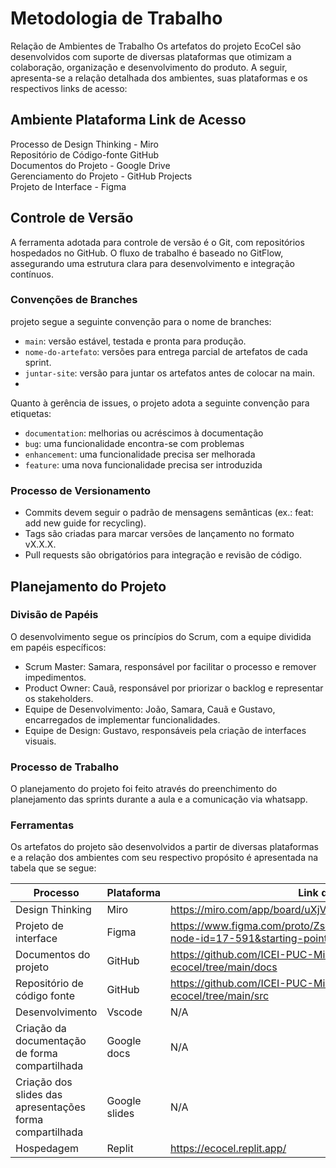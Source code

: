 # Metodologia de Trabalho
Relação de Ambientes de Trabalho
Os artefatos do projeto EcoCel são desenvolvidos com suporte de diversas plataformas que otimizam a colaboração, organização e desenvolvimento do produto. A seguir, apresenta-se a relação detalhada dos ambientes, suas plataformas e os respectivos links de acesso:

## Ambiente	Plataforma	Link de Acesso
Processo de Design Thinking	- Miro	
Repositório de Código-fonte	GitHub	
Documentos do Projeto	- Google Drive	
Gerenciamento do Projeto	- GitHub Projects	
Projeto de Interface - Figma	


## Controle de Versão
A ferramenta adotada para controle de versão é o Git, com repositórios hospedados no GitHub. O fluxo de trabalho é baseado no GitFlow, assegurando uma estrutura clara para desenvolvimento e integração contínuos.

### Convenções de Branches
 projeto segue a seguinte convenção para o nome de branches:
- ```main```: versão estável, testada e pronta para produção.
- ```nome-do-artefato```: versões para entrega parcial de artefatos de cada sprint.
- ```juntar-site```: versão para juntar os artefatos antes de colocar na main.
- 
Quanto à gerência de issues, o projeto adota a seguinte convenção para etiquetas:

- ```documentation```: melhorias ou acréscimos à documentação
- ```bug```: uma funcionalidade encontra-se com problemas
- ```enhancement```: uma funcionalidade precisa ser melhorada
- ```feature```: uma nova funcionalidade precisa ser introduzida

### Processo de Versionamento
- Commits devem seguir o padrão de mensagens semânticas (ex.: feat: add new guide for recycling).
- Tags são criadas para marcar versões de lançamento no formato vX.X.X.
- Pull requests são obrigatórios para integração e revisão de código.

## Planejamento do Projeto
### Divisão de Papéis
O desenvolvimento segue os princípios do Scrum, com a equipe dividida em papéis específicos:

- Scrum Master: Samara, responsável por facilitar o processo e remover impedimentos.
- Product Owner: Cauã, responsável por priorizar o backlog e representar os stakeholders.
- Equipe de Desenvolvimento: João, Samara, Cauã e Gustavo, encarregados de implementar funcionalidades.
- Equipe de Design: Gustavo, responsáveis pela criação de interfaces visuais.
  
### Processo de Trabalho
O planejamento do projeto foi feito através do preenchimento do planejamento das sprints durante a aula e a comunicação via whatsapp.

### Ferramentas
Os artefatos do projeto são desenvolvidos a partir de diversas plataformas e a relação dos ambientes com seu respectivo propósito é apresentada na tabela que se segue:

|Processo		          | Plataforma                               |Link de acesso                                       |
|---------------------|----------------------------------------------|-------------------------------------------|
|Design Thinking| Miro | https://miro.com/app/board/uXjVKoqwSkM=/|
|Projeto de interface| Figma  | https://www.figma.com/proto/ZsqxIZWDPTXOhLyPAtohpG/Prototipo?node-id=17-591&starting-point-node-id=17%3A591 |
|Documentos do projeto | GitHub | https://github.com/ICEI-PUC-Minas-PCO-SI/pco-si-2024-2-tiaw-ecocel/tree/main/docs |
|Repositório de código fonte | GitHub | https://github.com/ICEI-PUC-Minas-PCO-SI/pco-si-2024-2-tiaw-ecocel/tree/main/src |
|Desenvolvimento | Vscode | N/A |
| Criação da documentação de forma compartilhada | Google docs | N/A |
| Criação dos slides das apresentações forma compartilhada | Google slides | N/A |
|Hospedagem | Replit| https://ecocel.replit.app/|
